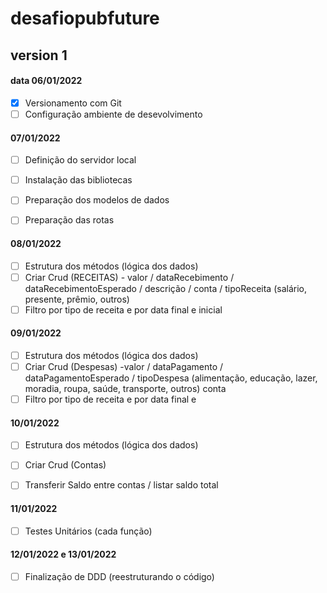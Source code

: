 # desafiopubfuture
## version 1

#### data 06/01/2022
* [X] Versionamento com Git 
* [ ] Configuração ambiente de desevolvimento

#### 07/01/2022

* [ ] Definição do servidor local
* [ ] Instalação das bibliotecas
* [ ] Preparação dos modelos  de dados
* [ ] Preparação das rotas


#### 08/01/2022

* [ ] Estrutura dos métodos (lógica dos dados) 
* [ ] Criar Crud (RECEITAS) - valor / dataRecebimento / dataRecebimentoEsperado / descrição / conta / tipoReceita (salário, presente, prêmio, outros)
* [ ] Filtro por tipo de receita e por data final e inicial

#### 09/01/2022

* [ ] Estrutura dos métodos (lógica dos dados)
* [ ] Criar Crud (Despesas) -valor / dataPagamento / dataPagamentoEsperado / tipoDespesa (alimentação, educação, lazer, moradia, roupa, saúde, transporte, outros) conta
* [ ] Filtro por tipo de receita e por data final e 

#### 10/01/2022

* [ ] Estrutura dos métodos (lógica dos dados)
* [ ] Criar Crud (Contas)
* [ ] Transferir Saldo entre contas / listar saldo total


#### 11/01/2022

* [ ] Testes Unitários (cada função)

#### 12/01/2022 e 13/01/2022

* [ ] Finalização de DDD (reestruturando o código)

